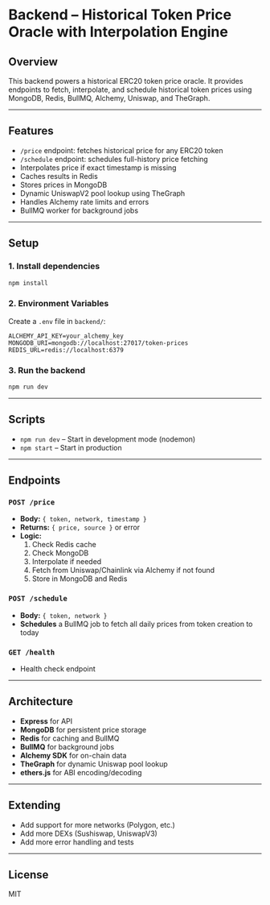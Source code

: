 # Backend – Historical Token Price Oracle with Interpolation Engine

## Overview
This backend powers a historical ERC20 token price oracle. It provides endpoints to fetch, interpolate, and schedule historical token prices using MongoDB, Redis, BullMQ, Alchemy, Uniswap, and TheGraph.

---

## Features
- `/price` endpoint: fetches historical price for any ERC20 token
- `/schedule` endpoint: schedules full-history price fetching
- Interpolates price if exact timestamp is missing
- Caches results in Redis
- Stores prices in MongoDB
- Dynamic UniswapV2 pool lookup using TheGraph
- Handles Alchemy rate limits and errors
- BullMQ worker for background jobs

---

## Setup

### 1. Install dependencies
```sh
npm install
```

### 2. Environment Variables
Create a `.env` file in `backend/`:
```
ALCHEMY_API_KEY=your_alchemy_key
MONGODB_URI=mongodb://localhost:27017/token-prices
REDIS_URL=redis://localhost:6379
```

### 3. Run the backend
```sh
npm run dev
```

---

## Scripts
- `npm run dev` – Start in development mode (nodemon)
- `npm start` – Start in production

---

## Endpoints

### `POST /price`
- **Body:** `{ token, network, timestamp }`
- **Returns:** `{ price, source }` or error
- **Logic:**
  1. Check Redis cache
  2. Check MongoDB
  3. Interpolate if needed
  4. Fetch from Uniswap/Chainlink via Alchemy if not found
  5. Store in MongoDB and Redis

### `POST /schedule`
- **Body:** `{ token, network }`
- **Schedules** a BullMQ job to fetch all daily prices from token creation to today

### `GET /health`
- Health check endpoint

---

## Architecture
- **Express** for API
- **MongoDB** for persistent price storage
- **Redis** for caching and BullMQ
- **BullMQ** for background jobs
- **Alchemy SDK** for on-chain data
- **TheGraph** for dynamic Uniswap pool lookup
- **ethers.js** for ABI encoding/decoding

---

## Extending
- Add support for more networks (Polygon, etc.)
- Add more DEXs (Sushiswap, UniswapV3)
- Add more error handling and tests

---

## License
MIT
